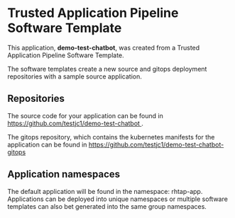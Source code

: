 # Trusted Application Pipeline Software Template

This application, **demo-test-chatbot**, was created from a Trusted Application Pipeline Software Template.

The software templates create a new source and gitops deployment repositories with a sample source application. 

## Repositories

The source code for your application can be found in [https://github.com/testjc1/demo-test-chatbot ](https://github.com/testjc1/demo-test-chatbot ).
 
The gitops repository, which contains the kubernetes manifests for the application can be found in 
[https://github.com/testjc1/demo-test-chatbot-gitops ](https://github.com/testjc1/demo-test-chatbot-gitops ) 

## Application namespaces 

The default application will be found in the namespace: rhtap-app. Applications can be deployed into unique namespaces or multiple software templates can also bet generated into the same group namespaces.  